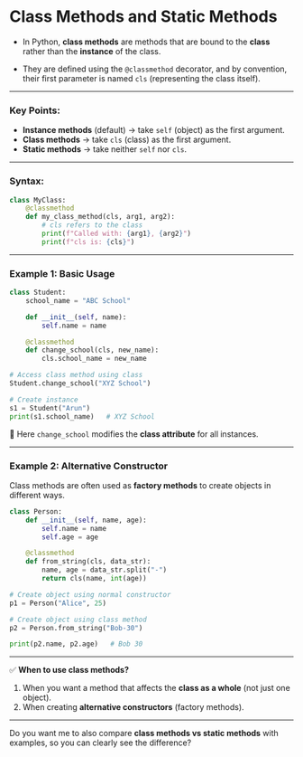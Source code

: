 # Class Methods and Static Methods

* In Python, **class methods** are methods that are bound to the **class** rather than the **instance** of the class.

* They are defined using the `@classmethod` decorator, and by convention, their first parameter is named `cls` (representing the class itself).

---

### Key Points:

- **Instance methods** (default) → take `self` (object) as the first argument.
- **Class methods** → take `cls` (class) as the first argument.
- **Static methods** → take neither `self` nor `cls`.

---

### Syntax:

```python
class MyClass:
    @classmethod
    def my_class_method(cls, arg1, arg2):
        # cls refers to the class
        print(f"Called with: {arg1}, {arg2}")
        print(f"cls is: {cls}")
```

---

### Example 1: Basic Usage

```python
class Student:
    school_name = "ABC School"

    def __init__(self, name):
        self.name = name

    @classmethod
    def change_school(cls, new_name):
        cls.school_name = new_name

# Access class method using class
Student.change_school("XYZ School")

# Create instance
s1 = Student("Arun")
print(s1.school_name)   # XYZ School
```

🔹 Here `change_school` modifies the **class attribute** for all instances.

---

### Example 2: Alternative Constructor

Class methods are often used as **factory methods** to create objects in different ways.

```python
class Person:
    def __init__(self, name, age):
        self.name = name
        self.age = age

    @classmethod
    def from_string(cls, data_str):
        name, age = data_str.split("-")
        return cls(name, int(age))

# Create object using normal constructor
p1 = Person("Alice", 25)

# Create object using class method
p2 = Person.from_string("Bob-30")

print(p2.name, p2.age)   # Bob 30
```

---

✅ **When to use class methods?**

1. When you want a method that affects the **class as a whole** (not just one object).
2. When creating **alternative constructors** (factory methods).

---

Do you want me to also compare **class methods vs static methods** with examples, so you can clearly see the difference?
